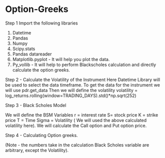 # Option-Greeks

Step 1
Import the following libraries
1) Datetime
2) Pandas
3) Numpy
4) Scipy.stats
5) Pandas datareader
6) Matplotlib.pyplot - It will help you plot the data.
7) Py_vollib - It will help to perform Blackscholes calculation and directly calculate the option greeks.

Step 2 - Calculate the Volatility of the Instrument
Here Datetime Library will be used to select the data timeframe.
To get the data for the instrument we will use pdr.get_data
Then we will define the volatility
volatility = log_returns.rolling(window=TRADING_DAYS).std()*np.sqrt(252)

Step 3 - Black Scholes Model

We will define the BSM Variables
r = interest rate
S= stock price
K = strike price
T = Time
Sigma = Volatility ( We will used the above calculated volatility here).
We will calculate the Call option and Put option price.

Step 4 - Calculating Option greeks.

(Note - the numbers take in the calculation Black Scholes variable are arbitrary, except the Volatility).
